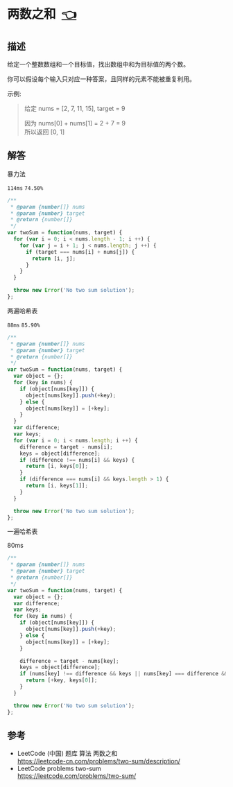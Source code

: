 # <a id="twoSum"></a>两数之和&nbsp;&nbsp;[:point_left:][readme.problemSet.algorithm.twoSum] #

## 描述 ##

给定一个整数数组和一个目标值，找出数组中和为目标值的两个数。

你可以假设每个输入只对应一种答案，且同样的元素不能被重复利用。

示例:

> 给定 nums = [2, 7, 11, 15], target = 9
>
> 因为 nums[0] + nums[1] = 2 + 7 = 9  
> 所以返回 [0, 1]

## 解答 ##

暴力法

`114ms` `74.50%`

```javascript
/**
 * @param {number[]} nums
 * @param {number} target
 * @return {number[]}
 */
var twoSum = function(nums, target) {
  for (var i = 0; i < nums.length - 1; i ++) {
    for (var j = i + 1; j < nums.length; j ++) {
      if (target === nums[i] + nums[j]) {
        return [i, j];
      }
    }
  }

  throw new Error('No two sum solution');
};
```

两遍哈希表

`88ms` `85.90%`

```javascript
/**
 * @param {number[]} nums
 * @param {number} target
 * @return {number[]}
 */
var twoSum = function(nums, target) {
  var object = {};
  for (key in nums) {
    if (object[nums[key]]) {
      object[nums[key]].push(+key);
    } else {
      object[nums[key]] = [+key];
    }
  }
  var difference;
  var keys;
  for (var i = 0; i < nums.length; i ++) {
    difference = target - nums[i];
    keys = object[difference];
    if (difference !== nums[i] && keys) {
      return [i, keys[0]];
    }
    if (difference === nums[i] && keys.length > 1) {
      return [i, keys[1]];
    }
  }

  throw new Error('No two sum solution');
};
```

一遍哈希表

80ms

```javascript
/**
 * @param {number[]} nums
 * @param {number} target
 * @return {number[]}
 */
var twoSum = function(nums, target) {
  var object = {};
  var difference;
  var keys;
  for (key in nums) {
    if (object[nums[key]]) {
      object[nums[key]].push(+key);
    } else {
      object[nums[key]] = [+key];
    }

    difference = target - nums[key];
    keys = object[difference];
    if (nums[key] !== difference && keys || nums[key] === difference && keys.length > 1) {
      return [+key, keys[0]];
    }
  }

  throw new Error('No two sum solution');
};
```

## 参考 ##

* LeetCode (中国) 题库 算法 两数之和  
  <https://leetcode-cn.com/problems/two-sum/description/>
* LeetCode problems two-sum  
  <https://leetcode.com/problems/two-sum/>

<!-- 链接 开始 -->
[readme.problemSet.algorithm.twoSum]: ../../README.md#problemSet.algorithm.twoSum "README"
<!-- 链接 结束 -->